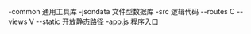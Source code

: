 -common    通用工具库
-jsondata  文件型数据库
-src       逻辑代码
  --routes   C
  --views    V
  --static   开放静态路径
-app.js	   程序入口